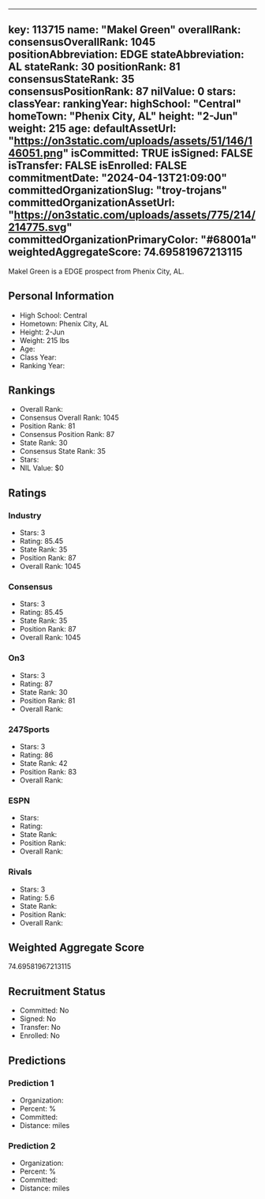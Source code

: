 ---
  key: 113715
  name: "Makel Green"
  overallRank: 
  consensusOverallRank: 1045
  positionAbbreviation: EDGE
  stateAbbreviation: AL
  stateRank: 30
  positionRank: 81
  consensusStateRank: 35
  consensusPositionRank: 87
  nilValue: 0
  stars: 
  classYear: 
  rankingYear: 
  highSchool: "Central"
  homeTown: "Phenix City, AL"
  height: "2-Jun"
  weight: 215
  age: 
  defaultAssetUrl: "https://on3static.com/uploads/assets/51/146/146051.png"
  isCommitted: TRUE
  isSigned: FALSE
  isTransfer: FALSE
  isEnrolled: FALSE
  commitmentDate: "2024-04-13T21:09:00"
  committedOrganizationSlug: "troy-trojans"
  committedOrganizationAssetUrl: "https://on3static.com/uploads/assets/775/214/214775.svg"
  committedOrganizationPrimaryColor: "#68001a"
  weightedAggregateScore: 74.69581967213115
  ---
  
  Makel Green is a EDGE prospect from Phenix City, AL.
  
  ## Personal Information
  - High School: Central
  - Hometown: Phenix City, AL
  - Height: 2-Jun
  - Weight: 215 lbs
  - Age: 
  - Class Year: 
  - Ranking Year: 
  
  ## Rankings
  - Overall Rank: 
  - Consensus Overall Rank: 1045
  - Position Rank: 81
  - Consensus Position Rank: 87
  - State Rank: 30
  - Consensus State Rank: 35
  - Stars: 
  - NIL Value: $0
  
  ## Ratings
  
  ### Industry
  - Stars: 3
  - Rating: 85.45
  - State Rank: 35
  - Position Rank: 87
  - Overall Rank: 1045
  
  ### Consensus
  - Stars: 3
  - Rating: 85.45
  - State Rank: 35
  - Position Rank: 87
  - Overall Rank: 1045
  
  ### On3
  - Stars: 3
  - Rating: 87
  - State Rank: 30
  - Position Rank: 81
  - Overall Rank: 
  
  ### 247Sports
  - Stars: 3
  - Rating: 86
  - State Rank: 42
  - Position Rank: 83
  - Overall Rank: 
  
  ### ESPN
  - Stars: 
  - Rating: 
  - State Rank: 
  - Position Rank: 
  - Overall Rank: 
  
  ### Rivals
  - Stars: 3
  - Rating: 5.6
  - State Rank: 
  - Position Rank: 
  - Overall Rank: 
  
  ## Weighted Aggregate Score
  74.69581967213115
  
  ## Recruitment Status
  - Committed: No
  - Signed: No
  - Transfer: No
  - Enrolled: No
  
  
  
  ## Predictions
  
  ### Prediction 1
  - Organization: 
  - Percent: %
  - Committed: 
  - Distance:  miles
  
  ### Prediction 2
  - Organization: 
  - Percent: %
  - Committed: 
  - Distance:  miles
  